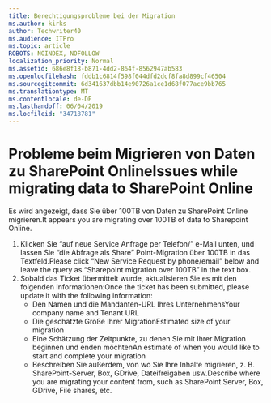 ```yaml
---
title: Berechtigungsprobleme bei der Migration
ms.author: kirks
author: Techwriter40
ms.audience: ITPro
ms.topic: article
ROBOTS: NOINDEX, NOFOLLOW
localization_priority: Normal
ms.assetid: 686e8f18-b871-4dd2-864f-8562947ab583
ms.openlocfilehash: fddb1c6814f598f044dfd2dcf8fa8d899cf46504
ms.sourcegitcommit: 6d341637dbb14e90726a1ce1d68f077ace9bb765
ms.translationtype: MT
ms.contentlocale: de-DE
ms.lasthandoff: 06/04/2019
ms.locfileid: "34718781"
---
```

# <a name="issues-while-migrating-data-to-sharepoint-online"></a><span data-ttu-id="42064-102">Probleme beim Migrieren von Daten zu SharePoint Online</span><span class="sxs-lookup"><span data-stu-id="42064-102">Issues while migrating data to SharePoint Online</span></span>

<p><span data-ttu-id="42064-103">Es wird angezeigt, dass Sie über 100TB von Daten zu SharePoint Online migrieren.</span><span class="sxs-lookup"><span data-stu-id="42064-103">It appears you are migrating over 100TB of data to Sharepoint Online.</span></span></p> <ol> <li><span data-ttu-id="42064-104">Klicken Sie &ldquo;auf neue Service Anfrage per Telefon/&rdquo; e-Mail unten, und lassen Sie &ldquo;die Abfrage als Share&rdquo; Point-Migration über 100TB in das Textfeld.</span><span class="sxs-lookup"><span data-stu-id="42064-104">Please click &ldquo;New Service Request by phone/email&rdquo; below and leave the query as &ldquo;Sharepoint migration over 100TB&rdquo; in the text box.</span></span></li> <li><span data-ttu-id="42064-105">Sobald das Ticket übermittelt wurde, aktualisieren Sie es mit den folgenden Informationen:</span><span class="sxs-lookup"><span data-stu-id="42064-105">Once the ticket has been submitted, please update it with the following information:</span></span> <ul> <li><span data-ttu-id="42064-106">Den Namen und die Mandanten-URL Ihres Unternehmens</span><span class="sxs-lookup"><span data-stu-id="42064-106">Your company name and Tenant URL</span></span></li> <li><span data-ttu-id="42064-107">Die geschätzte Größe Ihrer Migration</span><span class="sxs-lookup"><span data-stu-id="42064-107">Estimated size of your migration</span></span></li> <li><span data-ttu-id="42064-108">Eine Schätzung der Zeitpunkte, zu denen Sie mit Ihrer Migration beginnen und enden möchten</span><span class="sxs-lookup"><span data-stu-id="42064-108">An estimate of when you would like to start and complete your migration</span></span></li> <li><span data-ttu-id="42064-109">Beschreiben Sie außerdem, von wo Sie Ihre Inhalte migrieren, z. B. SharePoint-Server, Box, GDrive, Dateifreigaben usw.</span><span class="sxs-lookup"><span data-stu-id="42064-109">Describe where you are migrating your content from, such as SharePoint Server, Box, GDrive, File shares, etc.</span></span></li> </ul> </li> </ol>


  

